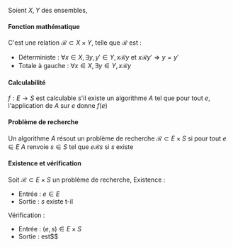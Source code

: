 Soient $X, Y$ des ensembles, 
#### Fonction mathématique
C'est une relation $\mathcal{R} \subset X \times Y$, telle que $\mathcal{R}$ est : 
- Déterministe : $\forall x \in X, \exists y, y' \in Y, x \mathcal{R}y \text{ et } x \mathcal{R} y'\Rightarrow y = y'$
- Totale à gauche : $\forall x \in X, \exists y \in Y, x \mathcal{R} y$

#### Calculabilité
$f: E \to S$ est calculable s'il existe un algorithme $A$ tel que pour tout $e$, l'application de $A$ sur $e$ donne $f(e)$

#### Problème de recherche
Un algorithme $A$ résout un problème de recherche $\mathcal{R} \subset E \times S$ si pour tout $e \in E$ $A$ renvoie $s \in S$ tel que $e \mathcal{R} s$ si $s$ existe 

#### Existence et vérification
Soit $\mathcal{R}\subset {E} \times {S}$ un problème de recherche, 
Existence : 
- Entrée : $e \in E$
- Sortie : $s$ existe t-il

Vérification : 
- Entrée : $(e, s) \in E \times S$
- Sortie : est$$
